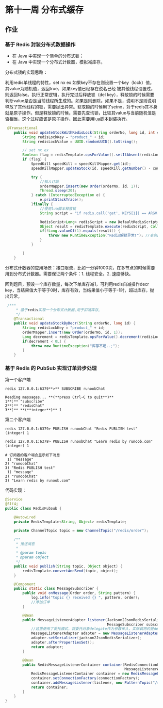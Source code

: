 # 第十一周 分布式缓存

## 作业

### 基于 Redis 封装分布式数据操作

- 在 Java 中实现一个简单的分布式锁；
- 在 Java 中实现一个分布式计数器，模拟减库存。

分布式锁的实现思路：

利用redis单线程的特性，set nx ex 如果key不存在则设置一个key（lock）值，其value为随机值，返回true，如果key值已经存在说名已经 被其他线程设置过，则返回false。执行正常逻辑，执行完过后释放锁（del key），释放锁的时候需要判断value是否是当前线程所生成的。如果是则删除，如果不是，说明不是则说明释放了其他线程的锁，需要抛出异常。获取锁的时候用了setnx，对于redis其本身就是原子操作。但是释放锁的时候，需要先查询锁，比较其value与当前随机值是否相当，这个过程应该是原子操作，因此需要用lua脚本封装执行。

```java
 @Transactional
    public void updateStockWithRedisLock(String orderNo, long id, int count) {
        String redisLockKey = "product_" + id;
        String redisLockValue = UUID.randomUUID().toString();

        // set nx ex
        Boolean flag = redisTemplate.opsForValue().setIfAbsent(redisLockKey, redisLockValue , 10, TimeUnit.SECONDS);
        if (flag) {
            SpeedKill speedKill = speedKillMapper.get(id);
            speedKillMapper.updateStock(id, speedKill.getNumber() - count);

            try {
                //插入订单
                orderMapper.insert(new Order(orderNo, id, 1));
                Thread.sleep(20);
            } catch (InterruptedException e) {
                e.printStackTrace();
            }finally {
                //使用lua脚本释放锁
                String script = "if redis.call('get', KEYS[1]) == ARGV[1] then return redis.call('del', KEYS[1]) else return 0 end";

                RedisScript<Long> redisScript = new DefaultRedisScript<>(script, Long.class);
                Object result = redisTemplate.execute(redisScript, Collections.singletonList(redisLockKey), redisLockValue);
                if(!Long.valueOf(1).equals(result)) {
                    throw new RuntimeException("Redis解锁异常!"); //事务回滚
                }
            }

        }
    }
```

分布式计数器的应用场景：接口限流，比如一分钟1000次，在多节点的时候需要用到分布式计数器。需要保证两个条件：1. 线程安全。2. 速度够快。

回到题目，预设一个库存数量，每次下单库存减1，可利用redis自减操作decr key，当结果值大于等于0时，库存有效，当结果值小于等于-1时，超过库存，抛出异常。

```java
 /***
     * 基于redis实现一个分布式计数器,用于扣减库存,
     */
    @Transactional
    public void updateStockByDecr(String orderNo, long id) {
        String redisLockKey = "product_" + id;
        orderMapper.insert(new Order(orderNo, id, 1));
        Long decrement = redisTemplate.opsForValue().decrement(redisLockKey);
        if(decrement < 0L) {
            throw new RuntimeException("库存不足..;");
        }
    }
```

### 基于 Redis 的 PubSub 实现订单异步处理

第一个客户端

```shell
redis 127.0.0.1:6379**>** SUBSCRIBE runoobChat

Reading messages... **(**press Ctrl-C to quit**)**
1**)** "subscribe"
2**)** "redisChat"
3**)** **(**integer**)** 1
```

第二个客户端

```shell
redis 127.0.0.1:6379> PUBLISH runoobChat "Redis PUBLISH test"
(integer) 1

redis 127.0.0.1:6379> PUBLISH runoobChat "Learn redis by runoob.com"
(integer) 1

# 订阅者的客户端会显示如下消息
 1) "message"
2) "runoobChat"
3) "Redis PUBLISH test"
 1) "message"
2) "runoobChat"
3) "Learn redis by runoob.com"
```

代码实现：

```java
@Service
@Slf4j
public class RedisPubSub {

    @Autowired
    private RedisTemplate<String, Object> redisTemplate;

    private ChannelTopic topic = new ChannelTopic("/redis/order");

    /**
     * 推送消息
     *
     * @param topic
     * @param object
     */
    public void publish(String topic, Object object) {
        redisTemplate.convertAndSend(topic, object);
    }

    @Component
    public static class MessageSubscriber {
        public void onMessage(Order order, String pattern) {
            log.info("topic {} received {} ", pattern, order);
            //添加订单
        }

        @Bean
        public MessageListenerAdapter listener(Jackson2JsonRedisSerializer<Object> jackson2JsonRedisSerializer,
                                               MessageSubscriber subscriber) {
            //这里使用了委托模式，将委托对象delegate作为参数传入，实际调用的是delegate的onMessage方法。
            MessageListenerAdapter adapter = new MessageListenerAdapter(subscriber, "onMessage");
            adapter.setSerializer(jackson2JsonRedisSerializer);
            adapter.afterPropertiesSet();
            return adapter;
        }

        @Bean
        public RedisMessageListenerContainer container(RedisConnectionFactory connectionFactory,
                                                       MessageListenerAdapter listener) {
            RedisMessageListenerContainer container = new RedisMessageListenerContainer();
            container.setConnectionFactory(connectionFactory);
            container.addMessageListener(listener, new PatternTopic("/redis/order"));
            return container;
        }
    }
}
```





